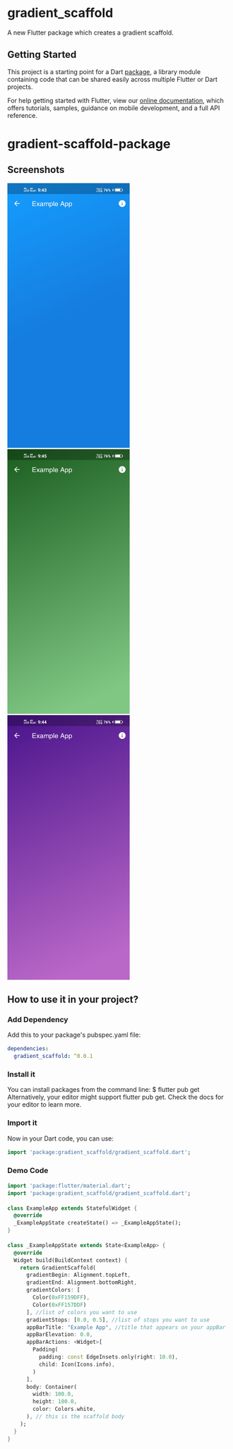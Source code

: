 # gradient_scaffold

A new Flutter package which creates a gradient scaffold.

## Getting Started

This project is a starting point for a Dart
[package](https://flutter.dev/developing-packages/),
a library module containing code that can be shared easily across
multiple Flutter or Dart projects.

For help getting started with Flutter, view our 
[online documentation](https://flutter.dev/docs), which offers tutorials, 
samples, guidance on mobile development, and a full API reference.
# gradient-scaffold-package

## Screenshots

<p float="left">
    <img src="images/Screenshot_blue.jpg" height="600em" />
    <img src="images/Screenshot_green.jpg" height="600em" />
    <img src="images/Screenshot_purple.jpg" height="600em" />
</p>

## How to use it in your project?
### Add Dependency
Add this to your package's pubspec.yaml file:

```yaml
dependencies:
  gradient_scaffold: ^0.0.1
 ```
 
 ### Install it
You can install packages from the command line:
    $ flutter pub get
Alternatively, your editor might support flutter pub get. Check the docs for your editor to learn more.

### Import it
Now in your Dart code, you can use:

```dart
import 'package:gradient_scaffold/gradient_scaffold.dart';
```
### Demo Code
```dart
import 'package:flutter/material.dart';
import 'package:gradient_scaffold/gradient_scaffold.dart';

class ExampleApp extends StatefulWidget {
  @override
  _ExampleAppState createState() => _ExampleAppState();
}

class _ExampleAppState extends State<ExampleApp> {
  @override
  Widget build(BuildContext context) {
    return GradientScaffold(
      gradientBegin: Alignment.topLeft,
      gradientEnd: Alignment.bottomRight,
      gradientColors: [
        Color(0xFF159DFF),
        Color(0xFF157DDF)
      ], //list of colors you want to use
      gradientStops: [0.0, 0.5], //list of stops you want to use
      appBarTitle: "Example App", //title that appears on your appBar
      appBarElevation: 0.0,
      appBarActions: <Widget>[
        Padding(
          padding: const EdgeInsets.only(right: 10.0),
          child: Icon(Icons.info),
        )
      ],
      body: Container(
        width: 100.0,
        height: 100.0,
        color: Colors.white,
      ), // this is the scaffold body
    );
  }
}
```